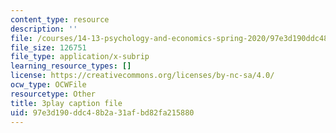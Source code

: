 ```yaml
---
content_type: resource
description: ''
file: /courses/14-13-psychology-and-economics-spring-2020/97e3d190ddc48b2a31afbd82fa215880_Lhtf6jFM8Vo.srt
file_size: 126751
file_type: application/x-subrip
learning_resource_types: []
license: https://creativecommons.org/licenses/by-nc-sa/4.0/
ocw_type: OCWFile
resourcetype: Other
title: 3play caption file
uid: 97e3d190-ddc4-8b2a-31af-bd82fa215880
---
```

